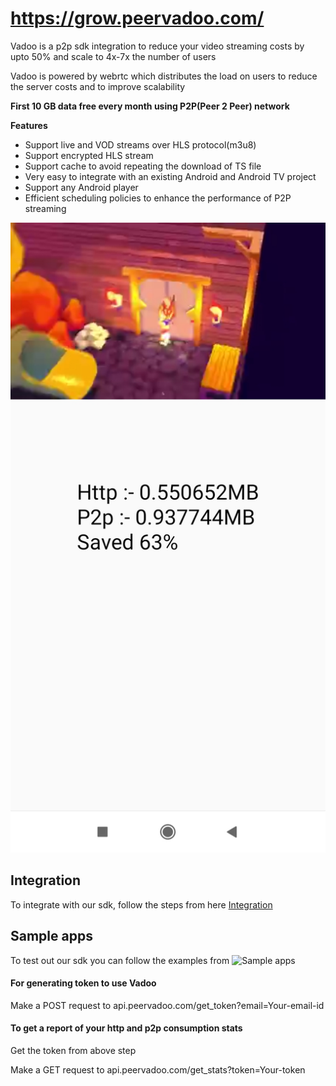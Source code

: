 # https://grow.peervadoo.com/

Vadoo is a p2p sdk integration to reduce your video streaming costs by upto 50% and scale to 4x-7x the number of users

Vadoo is powered by webrtc which distributes the load on users to reduce the server costs and to improve scalability

**First 10 GB data free every month using P2P(Peer 2 Peer) network** 

**Features**
- Support live and VOD streams over HLS protocol(m3u8)
- Support encrypted HLS stream
- Support cache to avoid repeating the download of TS file
- Very easy to integrate with an existing Android and Android TV project
- Support any Android player
- Efficient scheduling policies to enhance the performance of P2P streaming

![Vadoo player screenshot](Vadoo_player.jpg)

## Integration

To integrate with our sdk, follow the steps from here [Integration](Integration.md)

## Sample apps

To test out our sdk you can follow the examples from ![Sample apps](sample_apps)

#### For generating token to use Vadoo 

Make a POST request to api.peervadoo.com/get_token?email=Your-email-id

#### To get a report of your http and p2p consumption stats

Get the token from above step

Make a GET request to api.peervadoo.com/get_stats?token=Your-token
